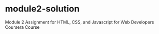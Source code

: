 # module2-solution
Module 2 Assignment for HTML, CSS, and Javascript for Web Developers Coursera Course
